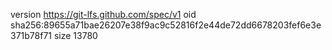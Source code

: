 version https://git-lfs.github.com/spec/v1
oid sha256:89655a71bae26207e38f9ac9c52816f2e44de72dd6678203fef6e3e371b78f71
size 13780
